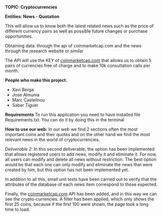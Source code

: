 __TOPIC: Cryptocurrencies__

__Entities: News - Quotation__

This will allow us to know both the latest related news such as the price of different currency pairs as well as possible future changes or purchase opportunities.

Obtaining data: through the api of coinmarketcap.com and the news through the research website or similar

The API will use the KEY of [coinmarketcap.com](https://coinmarketcap.com/) that allows us to obtain 5 pairs of currencies free of charge and to make 10k consultation calls per month.

__People who make this project.__
* Xavi Berga
* Jose Almunia
* Marc Castellnou 
* Saber Tiguer

__Requirements__
To run this application you need to have installed file Requirements.txt.
You can do it by doing this in the terminal 

__How to use our web:__
In our web we find 2 sections often the most important coins and their quotes and on the other hand we find the most relevant news in the world of cryptocurrencies.

_Deliverable 2:_
In this second deliverable, the option has been implemented that allows registered users to add news, modify it and eliminate it. For now, all users can modify and delete all news without restriction. The best option would be that each one can only modify and eliminate the news that were created by him, but this option has not been implemented yet.

In addition to all this, small unit tests have been carried out to verify that the attributes of the database of each news item correspond to those expected.

Finally, the [coinmarketcap.com](https://coinmarketcap.com/) API has been added, and in this way we can see the crypto-currencies. A filter has been applied, which only shows the first 25 coins, because if the first 100 were shown, the page took a long time to load.
